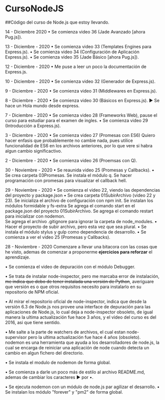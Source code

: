 # CursoNodeJS
##Código del curso de Node.js que estoy llevando.

14 - Diciembre 2020
• Se comienza video 36 (Jade Avanzado [ahora Pug.js]).

13 - Diciembre - 2020
• Se comienza video 33 (Templates Engines para Express.js).
• Se comienza video 34 (Configuración de Aplicación Express.js).
• Se comienza video 35 (Jade Básico [ahora Pug.js]).

12 - Diciembre - 2020
• Me puse a leer un poco la documentación de Express.js.

10 - Diciembre - 2020
• Se comienza video 32 (Generador de Express.js).


 9 - Diciembre - 2020
• Se comienza video 31 (Middlewares en Express.js).

 8 - Diciembre - 2020
• Se comienza video 30 (Básicos en Express.js).
  ► Se hace un Hola mundo desde express.

 7 - Diciembre - 2020
• Se comienza video 28 (Frameworks Web), pause el curso para estudiar para el examen de ingles.
• Se comienza video 29 (Introducción a Express.js).

 3 - Diciembre - 2020
• Se comienza video 27 (Promesas con ES6)
  Quiero hacer enfasis que probablemente no cambie nada, pues utilice funcionalidad
  de ES6 en los archivos anteriores, por lo que vere si habra algun cambio significactivo.

 2 - Diciembre - 2020
• Se comienza video 26 (Proemsas con Q).

30 - Noviembre - 2020
• Se reaunida video 25 (Promesas y Callbacks).
• Se crea carpeta 03Promesas.
  Se instala el módulo q.
  Se hacer programación con promesas para visualizar el callback hell.

29 - Noviembre - 2020
• Se comienza el video 22, viendo las dependencias del proyecto y package.json
• Se crea carpeta 01SubirArchivo (video 22 y 23).
  Se inicializa el archivo de configuración con npm init.
  Se instalan los módulos formidable y fs-extra
  Se agrega el comando start en el package.json del proyecto 01SubirArchivo.
  Se agrega el comando restart para inicializar con nodemon.  
  Se agrega el archivo .gitignore para ignorar la carpeta de node_modules.
• Hacer el proyecto de subir archivo, pero esta vez que sea plural.
• Se instala el módulo stylus y gulp como dependencia de desarrollo.
• Se comienza a ver el video 25 (Promesas y Callbacks).

28 - Noviembre - 2020
Comenzare a llevar una bitacora con las cosas que he visto, ademas
de comenzar a proponerme **ejercicios para reforzar** el aprendizaje.

• Se comienza el video de depuración con el módulo Debugger.

• Se trata de instalar node-inspector, pero me marcaba error de instalación,
    ~~me indica que debo de tener instalada una versión de Python~~,
    averiguare que versión es o que otros requisitos necesito para
    instalarlo en su repositorio de NPM oficial.

• Al mirar el repositorio oficial de node-inspector, indica que desde la
    versión 6.3 de Node.js nos provee una interface de depuración para
    las aplicaciones de Node.js, lo cual deja a node-inspector obsoleto,
    de igual manera la ultima actualización fue hace 3 años, y el video
    del curso es del 2016, asi que tiene sentido.

• Me salte a la parte de watchers de archivos, el cual estan
  node-supervisor pero la ultima actualización fue hace 4 años (obsoleto).
  nodemon es una herramienta que ayuda a los desarrolladores de node.js,
  la cual se encarga de reiniciar una aplicación de node cuando detecta
  un cambio en algun fichero del directorio.

• Se instala el modulo de nodemon de forma global.

• Se comienza a darle un poco más de estilo al archivo README.md, ademas
  de cambiar los caracteres ► por •.

• Se ejecuta nodemon con un módulo de node.js par agilizar el desarrollo.
• Se instalan los módulo "forever" y "pm2" de forma global.


